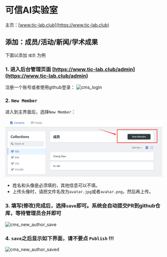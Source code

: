 # 可信AI实验室

主页：[www.tic-lab.club](https://www.tic-lab.club)

## 添加：成员/活动/新闻/学术成果

下面以添加 `成员` 为例

### 1. 进入后台管理页面 [https://www.tic-lab.club/admin](https://www.tic-lab.club/admin)

注册一个账号或者使用github登录：
![cms_login](./assets/media/login.png)

### 2. `New Member`

进入到主界面后，选择`New Member`：

![cms_mainpage](./assets/media/cms_new_author.png)

- 姓名和头像是必须填的，其他信息可以不填。
- 上传头像时，请把文件名改为`avatar.jpg`或者`avatar.png`，然后再上传。

### 3. 填写(修改)完成后，选择`save`即可。系统会自动提交PR到github仓库，等待管理员合并即可

![cms_new_author_save](./assets/media/cms_new_author_save.png)

### 4. `save`之后显示如下界面，**请不要点 `Publish` !!!**

![cms_new_author_saved](./assets/media/cms_new_author_saved.png)
